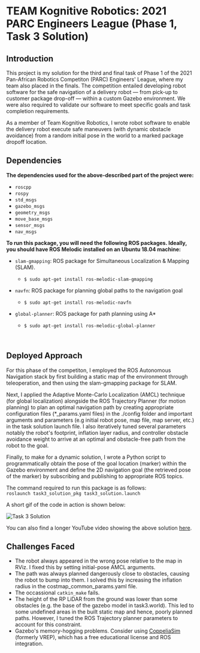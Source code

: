 # TEAM Kognitive Robotics: 2021 PARC Engineers League (Phase 1, Task 3 Solution) 

## Introduction

This project is my solution for the third and final task of Phase 1 of the 2021 Pan-African Robotics Competiton (PARC) Engineers' League, where my team also placed in the finals. The competition entailed developing robot software for the safe navigation of a delivery robot &mdash; from pick-up to customer package drop-off &mdash; within a custom Gazebo environment. We were also required to validate our software to meet specific goals and task completion requirements.<br>
   
As a member of Team Kognitive Robotics, I wrote robot software to enable the delivery robot execute safe maneuvers (with dynamic obstacle avoidance) from a random initial pose in the world to a marked package dropoff location. 

## Dependencies

**The dependencies used for the above-described part of the project were:**

*  `roscpp`
*  `rospy`
*  `std_msgs`
*  `gazebo_msgs`
*  `geometry_msgs`
*  `move_base_msgs`
*  `sensor_msgs`
*  `nav_msgs`


**To run this package, you will need the following ROS packages. Ideally, you should have ROS Melodic installed on an Ubuntu 18.04 machine:**


* `slam-gmapping`: ROS package for Simultaneous Localization & Mapping (SLAM).
    * `$ sudo apt-get install ros-melodic-slam-gmapping`

* `navfn`: ROS package for planning global paths to the navigation goal
    * `$ sudo apt-get install ros-melodic-navfn`

* `global-planner`: ROS package for path planning using A*
    * `$ sudo apt-get install ros-melodic-global-planner`

<br>

## Deployed Approach

For this phase of the competiton, I employed the ROS Autonomous Navigation stack by first building a static map of the environment through teleoperation, and then using the slam-gmapping package for SLAM. <br>

Next, I applied the Adaptive Monte-Carlo Localization (AMCL) technique (for global localization) alongside the ROS Trajectory Planner (for motion planning) to plan an optimal navigation path by creating appropriate configuration files (*_params.yaml files) in the ./config folder and important arguments and parameters (e.g initial robot pose, map file, map server, etc.) in the task solution launch file. I also iteratively tuned several parameters notably the robot's footprint, inflation layer radius, and controller obstacle avoidance weight to arrive at an optimal and obstacle-free path from the robot to the goal. <br>

Finally, to make for a dynamic solution, I wrote a Python script to programmatically obtain the pose of the goal location (marker) within the Gazebo environment and define the 2D navigation goal (the retrieved pose of the marker) by subscribing and publishing to appropriate ROS topics.<br>

The command required to run this package is as follows: <br>
` roslaunch task3_solution_pkg task3_solution.launch ` <br>


A short gif of the code in action is shown below:<br>

![Task 3 Solution](./resources/task3_sol_vid.gif)



You can also find a longer YouTube video showing the above solution [here](https://youtu.be/pzsVFjBKmpc).<br>



## Challenges Faced

* The robot always appeared in the wrong pose relative to the map in RViz. I fixed this by setting initial-pose AMCL arguments.
* The path was always planned dangerously close to obstacles, causing the robot to bump into them. I solved this by increasing the inflation radius in the costmap_common_params.yaml file.
* The occassional `catkin_make` fails.
* The height of the RP LiDAR from the ground was lower than some obstacles (e.g. the base of the gazebo model in task3.world). This led to some undefined areas in the built static map and hence, poorly planned paths. However, I tuned the ROS Trajectory planner parameters to account for this constraint.
* Gazebo's memory-hogging problems. Consider using [CoppeliaSim](https://www.coppeliarobotics.com/) (formerly VREP), which has a free educational license and ROS integration.
